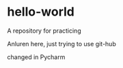 # hello-world
A repository for practicing

Anluren here, just trying to use git-hub

changed in Pycharm